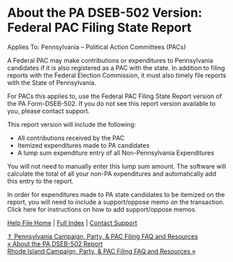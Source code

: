  About the PA DSEB-502 Version: Federal PAC Filing State Report
==========

Applies To: Pennsylvania – Political Action Committees (PACs)

A Federal PAC may make contributions or expenditures to Pennsylvania candidates if it is also registered as a PAC with the state. In addition to filing reports with the Federal Election Commission, it must also timely file reports with the State of Pennsylvania.

For PACs this applies to, use the Federal PAC Filing State Report version of the PA Form-DSEB-502. If you do not see this report version available to you, please contact support.

This report version will include the following:

* All contributions received by the PAC
* Itemized expenditures made to PA candidates
* A lump sum expenditure entry of all Non-Pennsylvania Expenditures

You will not need to manually enter this lump sum amount. The software will calculate the total of all your non-PA expenditures and automatically add this entry to the report.

In order for expenditures made to PA state candidates to be itemized on the report, you will need to include a support/oppose memo on the transaction. Click here for instructions on how to add support/oppose memos.

[Help File Home](/help/) | [Full Index](/Help-File-Directory/) | [Contact Support](mailto:support@ISPolitical.com)

[⇑ Pennsylvania Campaign, Party, & PAC Filing FAQ and Resources](/Pennsylvania-Campaign-Party-PAC-Filing-FAQ-and-Resources)  
[« About the PA DSEB-502 Report](/About-the-PA-DSEB-5-2-Report)  
[Rhode Island Campaign, Party, & PAC Filing FAQ and Resources »](/Rhode-Island-Campaign-Party-PAC-Filing-FAQ-and-Resources)